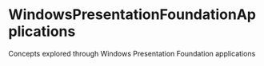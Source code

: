 # WindowsPresentationFoundationApplications
Concepts explored through Windows Presentation Foundation applications
